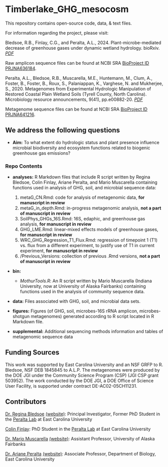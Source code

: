 # Timberlake_GHG_mesocosm

This repository contains open-source code, data, & text files.

For information regarding the project, please visit: 

Bledsoe, R.B., Finlay, C.G., and Peralta, A.L., 2024. Plant-microbe-mediated decrease of greenhouse gases under dynamic wetland hydrology. bioRxiv. *[PDF](https://www.biorxiv.org/content/10.1101/2020.06.29.178533v3)*  

Raw amplicon sequence files can be found at NCBI SRA [BioProject ID PRJNA636184](https://www.ncbi.nlm.nih.gov/bioproject/PRJNA636184).

Peralta, A.L., Bledsoe, R.B., Muscarella, M.E., Huntemann, M., Clum, A., Foster, B., Foster, B., Roux, S., Palaniappan, K., Varghese, N. and Mukherjee, S., 2020. Metagenomes from Experimental Hydrologic Manipulation of Restored Coastal Plain Wetland Soils (Tyrell County, North Carolina). Microbiology resource announcements, 9(41), pp.e00882-20. *[PDF](https://journals.asm.org/doi/full/10.1128/MRA.00882-20)*  

Metagenome sequence files can be found at NCBI SRA [BioProject ID PRJNA641216](https://www.ncbi.nlm.nih.gov/bioproject/PRJNA641216).

## We address the following questions

* **Aim:** To what extent do hydrologic status and plant presence influence microbial biodiversity and ecosystem functions related to biogenic greenhouse gas emissions?

### Repo Contents

* **analyses:** R Markdown files that include R script written by Regina Bledsoe, Colin Finlay, Ariane Peralta, and Mario Muscarella containing functions used in analysis of GHG, soil, and microbial sequence data:
 	1. metaG_CN.Rmd: code for analysis of metagenomic data, **for manuscript in review**
 	2. metaG_in_depth.Rmd: in-progress metagenomic analysis, **not a part of manuscript in review**
 	3. SoilPhys_GHGs_16S.Rmd: 16S, edaphic, and greenhouse gas analysis, **for manuscript in review**
  	4. GHG_LME.Rmd: linear-mixed effects models of greenhouse gases, **for manuscript in review**
  	5. WRC_GHG_Regression_T1_Flux.Rmd: regression of timepoint 1 (T1) vs. flux from a different experiment, to justify use of T1 in current experiment, **for manuscript in review**
  	6. /Previous_Versions: collection of previous .Rmd versions, **not a part of manuscript in review**

* **bin:** 
	* *MothurTools.R*: An R script written by Mario Muscarella (Indiana University, now at University of Alaska Fairbanks) containing functions used in the analysis of community sequence data.

* **data:** Files associated with GHG, soil, and microbial data sets. 

* **figures:** Figures (of GHG, soil, microbes-16S rRNA amplicon, microbes-shotgun metagenomes) generated according to R script located in R Markdown file.

* **supplemental:** Additional sequencing methods information and tables of metagenomic sequence data

## Funding Sources
This work was supported by East Carolina University and an NSF GRFP to R. Bledsoe, NSF DEB 1845845 to A.L.P. The metagenomes were produced by the DOE JGI under the Community Science Program (CSP) (JGI CSP grant 503952). The work conducted by the DOE JGI, a DOE Office of Science User Facility, is supported under contract DE-AC02-05CH11231.

## Contributors

[Dr. Regina Bledsoe](mailto:ginabbledsoe@gmail.com) [(website)](https://ginabbledsoe.wixsite.com/microbes): Principal Investigator, Former PhD Student in the [Peralta Lab](http://www.peraltalab.com) at East Carolina University

[Colin Finlay](mailto:finlayc21@students.ecu.edu): PhD Student in the [Peralta Lab](http://www.peraltalab.com) at East Carolina University

[Dr. Mario Muscarella](mario.e.muscarella@gmail.com) [(website)](http://mmuscarella.github.io/): Assistant Professor, University of Alaska Fairbanks

[Dr. Ariane Peralta](mailto:peraltaa@ecu.edu) [(website)](http://www.peraltalab.com): Associate Professor, Department of Biology, East Carolina University

